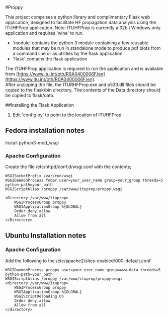 #Proppy

This project comprises a python library and complimentary Flask web application,
designed to facilitate HF propagation data analysis using the ITUHFProp
application.  Note: ITUHFProp is currently a 32bit Windows only application and
requires 'wine' to run.

* 'module' contains the python 3 module containing a few reusable modules that
may be run in standalone mode to produce pdf plots from a command line or as
utilities by the flask application.
* 'flask' contains the flask application

The ITUHFProp application is required to run the application and is available from
[https://www.itu.int/oth/R0A0400006F/en](https://www.itu.int/oth/R0A0400006F/en).  
After unzipping the file, the ITURHFProp.exe and p533.dll files should be
copied to the flask/bin directory.  The contents of the Data directory should be
copied to flask/data.  

##Installing the Flask Application
1. Edit 'config.py' to point to the location of ITUHFProp

## Fedora installation notes

Install python3-mod_wsgi

### Apache Configuration

Create the file /etc/httpd/conf.d/wsgi.conf with the contents;

    WSGISocketPrefix /var/run/wsgi
    WSGIDaemonProcess fubar user=your_user_name group=your_group threads=5 python-path=your_path
    WSGIScriptAlias /proppy /var/www/ituprop/proppy.wsgi

    <Directory /var/www/ituprop>
        WSGIProcessGroup proppy
        WSGIApplicationGroup %{GLOBAL}
        Order deny,allow
        Allow from all
    </Directory>

## Ubuntu Installation notes

### Apache Configuration

Add the following to the /etc/apache2/sites-enabled/000-default.conf

    WSGIDaemonProcess proppy user=your_user_name group=www-data threads=5 python-path=your_path
    WSGIScriptAlias /proppy /var/www/ituprop/proppy.wsgi
    <directory /var/www/ituprop>
        WSGIProcessGroup proppy
        WSGIApplicationGroup %{GLOBAL}
        WSGIScriptReloading On
        Order deny,allow
        Allow from all
    </directory>
